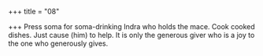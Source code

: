 +++
title = "08"

+++
Press soma for soma-drinking Indra who holds the mace.
Cook cooked dishes. Just cause (him) to help. It is only the generous  giver who is a joy to the one who generously gives.